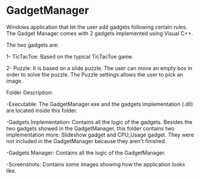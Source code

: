# GadgetManager
Windows application that let the user add gadgets following certain rules. 
The Gadget Manager comes with 2 gadgets implemented using Visual C++.

The two gadgets are:

1- TicTacToe: Based on the typical TicTacToe game. 

2- Puzzle: It is based on a slide puzzle. The user can move an empty box in order to solve the puzzle. The Puzzle settings allows the user to pick an image.

Folder Description:

-Executable: The GadgetManager.exe and the gadgets implementation (.dll) are located inside this folder.

-Gadgets Implementation: Contains all the logic of the gadgets. Besides the two gadgets showed in the GadgetManager, this folder contains two implementation more: 
Slideshow gadget and CPU_Usage gadget. They were not included in the GadgetManager because they aren't finished. 

-Gadgets Manager: Contains all the logic of the GadgetManager. 

-Screenshots: Contains some images showing how the application looks like.